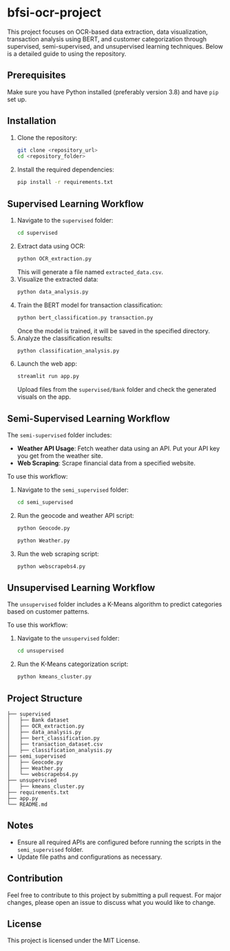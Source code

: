 # bfsi-ocr-project

This project focuses on OCR-based data extraction, data visualization, transaction analysis using BERT, and customer categorization through supervised, semi-supervised, and unsupervised learning techniques. Below is a detailed guide to using the repository.

## Prerequisites
Make sure you have Python installed (preferably version 3.8) and have `pip` set up.

## Installation
1. Clone the repository:
   ```bash
   git clone <repository_url>
   cd <repository_folder>
   ```
2. Install the required dependencies:
   ```bash
   pip install -r requirements.txt
   ```

## Supervised Learning Workflow
1. Navigate to the `supervised` folder:
   ```bash
   cd supervised
   ```
2. Extract data using OCR:
   ```bash
   python OCR_extraction.py
   ```
   This will generate a file named `extracted_data.csv`.
3. Visualize the extracted data:
   ```bash
   python data_analysis.py
   ```
4. Train the BERT model for transaction classification:
   ```bash
   python bert_classification.py transaction.py
   ```
   Once the model is trained, it will be saved in the specified directory.
5. Analyze the classification results:
   ```bash
   python classification_analysis.py
   ```
6. Launch the web app:
   ```bash
   streamlit run app.py
   ```
   Upload files from the `supervised/Bank` folder and check the generated visuals on the app.

## Semi-Supervised Learning Workflow
The `semi-supervised` folder includes:
- **Weather API Usage**: Fetch weather data using an API. Put your API key you get from the weather site.
- **Web Scraping**: Scrape financial data from a specified website.

To use this workflow:
1. Navigate to the `semi_supervised` folder:
   ```bash
   cd semi_supervised
   ```
2. Run the geocode and weather API script:
   ```bash
   python Geocode.py
   ```
   ```bash
   python Weather.py
   ```
3. Run the web scraping script:
   ```bash
   python webscrapebs4.py
   ```

## Unsupervised Learning Workflow
The `unsupervised` folder includes a K-Means algorithm to predict categories based on customer patterns.

To use this workflow:
1. Navigate to the `unsupervised` folder:
   ```bash
   cd unsupervised
   ```
2. Run the K-Means categorization script:
   ```bash
   python kmeans_cluster.py
   ```

## Project Structure
```
├── supervised
│   ├── Bank dataset
│   ├── OCR_extraction.py
│   ├── data_analysis.py
│   ├── bert_classification.py
│   ├── transaction_dataset.csv
│   ├── classification_analysis.py
├── semi_supervised
│   ├── Geocode.py
│   ├── Weather.py
│   └── webscrapebs4.py
├── unsupervised
│   ├── kmeans_cluster.py
├── requirements.txt
├── app.py
└── README.md
```

## Notes
- Ensure all required APIs are configured before running the scripts in the `semi_supervised` folder.
- Update file paths and configurations as necessary.

## Contribution
Feel free to contribute to this project by submitting a pull request. For major changes, please open an issue to discuss what you would like to change.

## License
This project is licensed under the MIT License.

